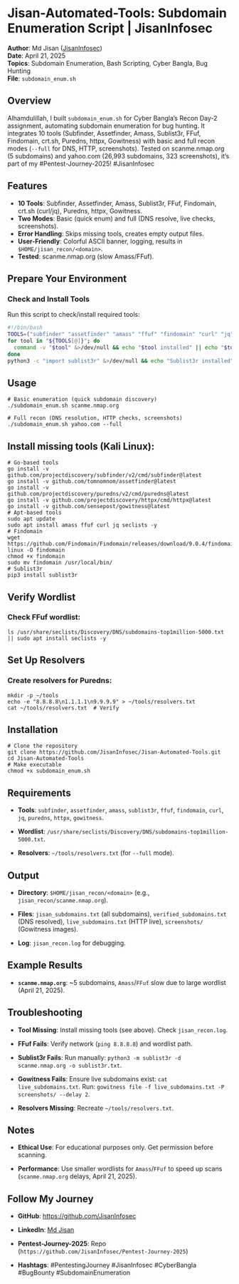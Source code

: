 # Jisan-Automated-Tools: Subdomain Enumeration Script | JisanInfosec

**Author**: Md Jisan ([JisanInfosec](https://github.com/JisanInfosec))  
**Date**: April 21, 2025  
**Topics**: Subdomain Enumeration, Bash Scripting, Cyber Bangla, Bug Hunting  
**File**: `subdomain_enum.sh`  

## Overview
Alhamdulillah, I built `subdomain_enum.sh` for Cyber Bangla’s Recon Day-2 assignment, automating subdomain enumeration for bug hunting. It integrates 10 tools (Subfinder, Assetfinder, Amass, Sublist3r, FFuf, Findomain, crt.sh, Puredns, httpx, Gowitness) with basic and full recon modes (`--full` for DNS, HTTP, screenshots). Tested on scanme.nmap.org (5 subdomains) and yahoo.com (26,993 subdomains, 323 screenshots), it’s part of my #Pentest-Journey-2025! #JisanInfosec

## Features
- **10 Tools**: Subfinder, Assetfinder, Amass, Sublist3r, FFuf, Findomain, crt.sh (curl/jq), Puredns, httpx, Gowitness.
- **Two Modes**: Basic (quick enum) and full (DNS resolve, live checks, screenshots).
- **Error Handling**: Skips missing tools, creates empty output files.
- **User-Friendly**: Colorful ASCII banner, logging, results in `$HOME/jisan_recon/<domain>`.
- **Tested**: scanme.nmap.org (slow Amass/FFuf).

## Prepare Your Environment
### Check and Install Tools
Run this script to check/install required tools:
```bash
#!/bin/bash
TOOLS=("subfinder" "assetfinder" "amass" "ffuf" "findomain" "curl" "jq" "puredns" "httpx" "gowitness")
for tool in "${TOOLS[@]}"; do
  command -v "$tool" &>/dev/null && echo "$tool installed" || echo "$tool missing"
done
python3 -c "import sublist3r" &>/dev/null && echo "Sublist3r installed" || echo "Sublist3r missing"
```

## Usage
```
# Basic enumeration (quick subdomain discovery)
./subdomain_enum.sh scanme.nmap.org

# Full recon (DNS resolution, HTTP checks, screenshots)
./subdomain_enum.sh yahoo.com --full
```

## Install missing tools (Kali Linux):
```
# Go-based tools
go install -v github.com/projectdiscovery/subfinder/v2/cmd/subfinder@latest
go install -v github.com/tomnomnom/assetfinder@latest
go install -v github.com/projectdiscovery/puredns/v2/cmd/puredns@latest
go install -v github.com/projectdiscovery/httpx/cmd/httpx@latest
go install -v github.com/sensepost/gowitness@latest
# Apt-based tools
sudo apt update
sudo apt install amass ffuf curl jq seclists -y
# Findomain
wget https://github.com/Findomain/Findomain/releases/download/9.0.4/findomain-linux -O findomain
chmod +x findomain
sudo mv findomain /usr/local/bin/
# Sublist3r
pip3 install sublist3r
```
## Verify Wordlist

### Check FFuf wordlist:
```
ls /usr/share/seclists/Discovery/DNS/subdomains-top1million-5000.txt || sudo apt install seclists -y
```
## Set Up Resolvers

### Create resolvers for Puredns:
```
mkdir -p ~/tools
echo -e "8.8.8.8\n1.1.1.1\n9.9.9.9" > ~/tools/resolvers.txt
cat ~/tools/resolvers.txt  # Verify
```
## Installation
```
# Clone the repository
git clone https://github.com/JisanInfosec/Jisan-Automated-Tools.git
cd Jisan-Automated-Tools
# Make executable
chmod +x subdomain_enum.sh
```

## Requirements

- **Tools**: `subfinder`, `assetfinder`, `amass`, `sublist3r`, `ffuf`, `findomain`, `curl`, `jq`, `puredns`, `httpx`, `gowitness`.

- **Wordlist**: `/usr/share/seclists/Discovery/DNS/subdomains-top1million-5000.txt`.

- **Resolvers**: `~/tools/resolvers.txt` (for `--full` mode).

## Output

- **Directory**: `$HOME/jisan_recon/<domain>` (e.g., `jisan_recon/scanme.nmap.org`).

- **Files**: `jisan_subdomains.txt` (all subdomains), `verified_subdomains.txt` (DNS resolved), `live_subdomains.txt` (HTTP live), `screenshots/` (Gowitness images).

- **Log**: `jisan_recon.log` for debugging.

## Example Results

- **`scanme.nmap.org`**: ~5 subdomains, `Amass`/`FFuf` slow due to large wordlist (April 21, 2025).


## Troubleshooting

- **Tool Missing**: Install missing tools (see above). Check `jisan_recon.log`.

- **FFuf Fails**: Verify network (`ping 8.8.8.8`) and wordlist path.

- **Sublist3r Fails**: Run manually: `python3 -m sublist3r -d scanme.nmap.org -o sublist3r.txt`.

- **Gowitness Fails**: Ensure live subdomains exist: `cat live_subdomains.txt`. Run: `gowitness file -f live_subdomains.txt -P screenshots/ --delay 2`.

- **Resolvers Missing**: Recreate `~/tools/resolvers.txt`.

## Notes

- **Ethical Use**: For educational purposes only. Get permission before scanning.

- **Performance**: Use smaller wordlists for `Amass`/`FFuf` to speed up scans (`scanme.nmap.org` delays, April 21, 2025).

## Follow My Journey

- **GitHub**: https://github.com/JisanInfosec

- **LinkedIn**: [Md Jisan](https://www.linkedin.com/in/md-jisan-2a4582282/)

- **Pentest-Journey-2025**: Repo (`https://github.com/JisanInfosec/Pentest-Journey-2025`)

- **Hashtags**: #PentestingJourney #JisanInfosec #CyberBangla #BugBounty #SubdomainEnumeration
